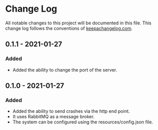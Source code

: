 # Change Log
All notable changes to this project will be documented in this file. This change log follows the conventions of [keepachangelog.com](http://keepachangelog.com/).

## 0.1.1 - 2021-01-27
### Added
* Added the ability to change the port of the server.

## 0.1.0 - 2021-01-27
### Added
* Added the ability to send crashes via the http end point.
* It uses RabbitMQ as a message broker.
* The system can be configured using the resources/config.json file.
